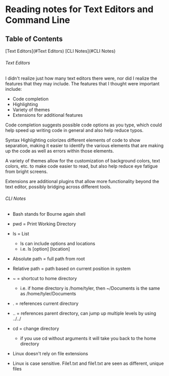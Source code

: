 # Reading notes for Text Editors and Command Line

## Table of Contents
[Text Editors](#Text Editors)
[CLI Notes](#CLI Notes)

###### Text Editors
I didn't realize just how many text editors there were, nor did I realize the features that they may include. The features that I thought were important include:
- Code completion
- Highlighting
- Variety of themes
- Extensions for additional features

Code completion suggests possible code options as you type, which could help speed up writing code in general and also help reduce typos. 

Syntax Highlighting colorizes different elements of code to show separation, making it easier to identify the various elements that are making up the code as well as errors within those elements. 

A variety of themes allow for the customization of background colors, text colors, etc. to make code easier to read, but also help reduce eye fatigue from bright screens. 

Extensions are additional plugins that allow more functionality beyond the text editor, possibly bridging across different tools. 


###### CLI Notes
- Bash stands for Bourne again shell
- pwd = Print Working Directory
- ls = List
  - ls can include options and locations
  - i.e. ls [option] [location]
- Absolute path = full path from root
- Relative path = path based on current position in system
- ~ = shortcut to home directory
  - i.e. if home directory is /home/tyler, then ~/Documents is the same as /home/tyler/Documents
- . = references current directory
- .. = references parent directory, can jump up multiple levels by using ../../
- cd = change directory
  - if you use cd without arguments it will take you back to the home directory

- Linux doesn't rely on file extensions
- Linux is case sensitive. File1.txt and file1.txt are seen as different, unique files

